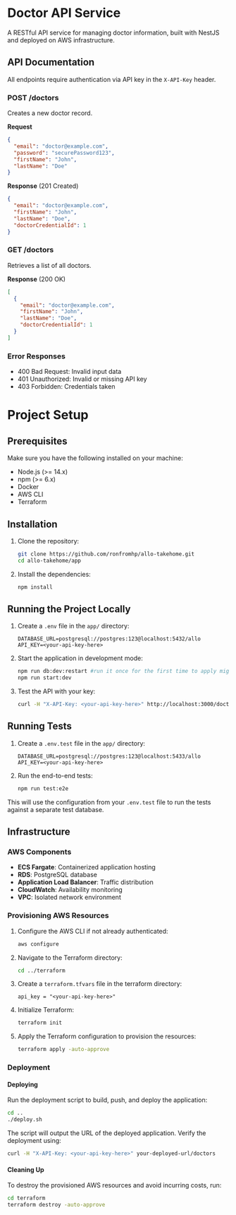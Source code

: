 # Doctor API Service

A RESTful API service for managing doctor information, built with NestJS and deployed on AWS infrastructure.

## API Documentation

All endpoints require authentication via API key in the `X-API-Key` header.

### POST /doctors
Creates a new doctor record.

**Request**
```json
{
  "email": "doctor@example.com",
  "password": "securePassword123",
  "firstName": "John",
  "lastName": "Doe"
}
```

**Response** (201 Created)
```json
{
  "email": "doctor@example.com",
  "firstName": "John",
  "lastName": "Doe",
  "doctorCredentialId": 1
}
```


### GET /doctors
Retrieves a list of all doctors.

**Response** (200 OK)
```json
[
  {
    "email": "doctor@example.com",
    "firstName": "John",
    "lastName": "Doe",
    "doctorCredentialId": 1
  }
]
```

### Error Responses
- 400 Bad Request: Invalid input data
- 401 Unauthorized: Invalid or missing API key
- 403 Forbidden: Credentials taken

# Project Setup

## Prerequisites

Make sure you have the following installed on your machine:
- Node.js (>= 14.x)
- npm (>= 6.x)
- Docker
- AWS CLI
- Terraform

## Installation

1. Clone the repository:
    ```bash
    git clone https://github.com/ronfromhp/allo-takehome.git
    cd allo-takehome/app
    ```

2. Install the dependencies:
    ```bash
    npm install
    ```

## Running the Project Locally

1. Create a `.env` file in the `app/` directory:
     ```env
     DATABASE_URL=postgresql://postgres:123@localhost:5432/allo
     API_KEY=<your-api-key-here>
     ```

2. Start the application in development mode:
    ```bash
    npm run db:dev:restart #run it once for the first time to apply migrations and start afresh
    npm run start:dev
    ```

3. Test the API with your key:
    ```bash
    curl -H "X-API-Key: <your-api-key-here>" http://localhost:3000/doctors
    ```

## Running Tests

1. Create a `.env.test` file in the `app/` directory:
     ```env
     DATABASE_URL=postgresql://postgres:123@localhost:5433/allo
     API_KEY=<your-api-key-here>
     ```

2. Run the end-to-end tests:
    ```bash
    npm run test:e2e
    ```

This will use the configuration from your `.env.test` file to run the tests against a separate test database.

## Infrastructure

### AWS Components
- **ECS Fargate**: Containerized application hosting
- **RDS**: PostgreSQL database
- **Application Load Balancer**: Traffic distribution
- **CloudWatch**: Availability monitoring
- **VPC**: Isolated network environment

### Provisioning AWS Resources

1. Configure the AWS CLI if not already authenticated:
    ```bash
    aws configure
    ```

2. Navigate to the Terraform directory:
    ```bash
    cd ../terraform
    ```

3. Create a `terraform.tfvars` file in the terraform directory:
     ```hcl
     api_key = "<your-api-key-here>"
     ```
4. Initialize Terraform:
    ```bash
    terraform init
    ```

5. Apply the Terraform configuration to provision the resources:
    ```bash
    terraform apply -auto-approve
    ```

### Deployment

#### Deploying

Run the deployment script to build, push, and deploy the application:

```bash
cd ..
./deploy.sh
```

The script will output the URL of the deployed application. Verify the deployment using:

```bash
curl -H "X-API-Key: <your-api-key-here>" your-deployed-url/doctors
```

#### Cleaning Up

To destroy the provisioned AWS resources and avoid incurring costs, run:

```bash
cd terraform
terraform destroy -auto-approve
```